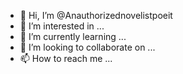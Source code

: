 - 👋 Hi, I’m @Anauthorizednovelistpoeit
- 👀 I’m interested in ...
- 🌱 I’m currently learning ...
- 💞️ I’m looking to collaborate on ...
- 📫 How to reach me ...

<!---
Anauthorizednovelistpoeit/Anauthorizednovelistpoeit is a ✨ special ✨ repository because its `README.md` (this file) appears on your GitHub profile.
You can click the Preview link to take a look at your changes.
--->
